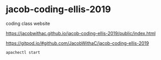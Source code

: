 # jacob-coding-ellis-2019
coding class website

https://jacobwithac.github.io/jacob-coding-ellis-2019/public/index.html

https://gitpod.io/#github.com/JacobWithaC/jacob-coding-ellis-2019

```apachectl start```
